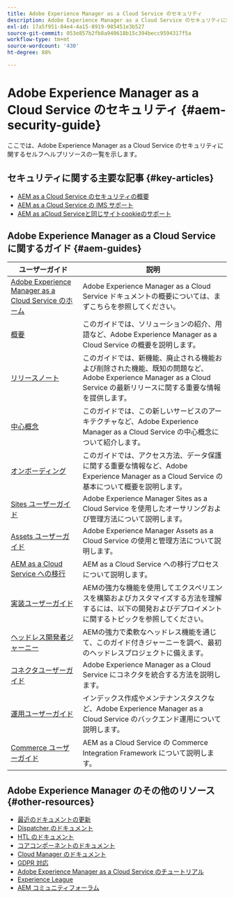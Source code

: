 ```yaml
---
title: Adobe Experience Manager as a Cloud Service のセキュリティ
description: Adobe Experience Manager as a Cloud Service のセキュリティに関するセルフヘルプリソースおよびドキュメントリンク
exl-id: 17a5f951-84e4-4a15-8919-985451e3b527
source-git-commit: 053e857b2fb8a940618b15c394becc9594317f5a
workflow-type: tm+mt
source-wordcount: '430'
ht-degree: 88%

---
```


# Adobe Experience Manager as a Cloud Service のセキュリティ {#aem-security-guide}

ここでは、Adobe Experience Manager as a Cloud Service のセキュリティに関するセルフヘルプリソースの一覧を示します。

## セキュリティに関する主要な記事 {#key-articles}

* [AEM as a Cloud Service のセキュリティの概要](/help/security/cloud-service-security-overview.md)
* [AEM as a Cloud Service の IMS サポート ](ims-support.md)
* [AEM as aCloud Serviceと同じサイトcookieのサポート](same-site-cookie-support.md)

## Adobe Experience Manager as a Cloud Service に関するガイド {#aem-guides}

| ユーザーガイド | 説明 |
|---|---|
| [Adobe Experience Manager as a Cloud Service のホーム](/help/landing/home.md) | Adobe Experience Manager as a Cloud Service ドキュメントの概要については、まずこちらを参照してください。 |
| [概要](/help/overview/home.md) | このガイドでは、ソリューションの紹介、用語など、Adobe Experience Manager as a Cloud Service の概要を説明します。 |
| [リリースノート](/help/release-notes/home.md) | このガイドでは、新機能、廃止される機能および削除された機能、既知の問題など、Adobe Experience Manager as a Cloud Service の最新リリースに関する重要な情報を提供します。 |
| [中心概念](/help/core-concepts/home.md) | このガイドでは、この新しいサービスのアーキテクチャなど、Adobe Experience Manager as a Cloud Service の中心概念について紹介します。 |
| [オンボーディング](/help/onboarding/home.md) | このガイドでは、アクセス方法、データ保護に関する重要な情報など、Adobe Experience Manager as a Cloud Service の基本について概要を説明します。 |
| [Sites ユーザーガイド](/help/sites-cloud/home.md) | Adobe Experience Manager Sites as a Cloud Service を使用したオーサリングおよび管理方法について説明します。 |
| [Assets ユーザーガイド](/help/assets/home.md) | Adobe Experience Manager Assets as a Cloud Service の使用と管理方法について説明します。 |
| [AEM as a Cloud Service への移行](/help/move-to-cloud-service/home.md) | AEM as a Cloud Service への移行プロセスについて説明します。 |
| [実装ユーザーガイド](/help/implementing/home.md) | AEMの強力な機能を使用してエクスペリエンスを構築およびカスタマイズする方法を理解するには、以下の開発およびデプロイメントに関するトピックを参照してください。 |
| [ヘッドレス開発者ジャーニー](/help/journey-headless/developer/overview.md) | AEMの強力で柔軟なヘッドレス機能を通じて、このガイド付きジャーニーを調べ、最初のヘッドレスプロジェクトに備えます。 |
| [コネクタユーザーガイド](/help/connectors/home.md) | Adobe Experience Manager as a Cloud Service にコネクタを統合する方法を説明します。 |
| [運用ユーザーガイド](/help/operations/home.md) | インデックス作成やメンテナンスタスクなど、Adobe Experience Manager as a Cloud Service のバックエンド運用について説明します。 |
| [Commerce ユーザーガイド](/help/commerce-cloud/home.md) | AEM as a Cloud Service の Commerce Integration Framework について説明します。 |

## Adobe Experience Manager のその他のリソース {#other-resources}

* [最近のドキュメントの更新](https://helpx.adobe.com/jp/experience-manager/documentation-updates.html#AEMasaCloudService)
* [Dispatcher のドキュメント](/help/implementing/dispatcher/overview.md)
* [HTL のドキュメント](https://docs.adobe.com/content/help/ja-JP/experience-manager-htl/using/overview.html)
* [コアコンポーネントのドキュメント](https://docs.adobe.com/content/help/ja-JP/experience-manager-core-components/using/introduction.html)
* [Cloud Manager のドキュメント](https://docs.adobe.com/content/help/ja-JP/experience-manager-cloud-service/onboarding/getting-access/cloud-service-programs/first-time-login.html)
* [GDPR 対応](/help/onboarding/data-privacy-and-protection-readiness/aem-readiness.md)
* [Adobe Experience Manager as a Cloud Service のチュートリアル](https://docs.adobe.com/content/help/ja-JP/experience-manager-learn/cloud-service/overview.html)
* [Experience League](https://guided.adobe.com/?promoid=K42KVXHD&amp;mv=other#solutions/experience-manager)
* [AEM コミュニティフォーラム](https://forums.adobe.com/community/experience-cloud/marketing-cloud/experience-manager)

